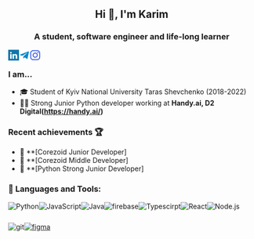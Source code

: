 <h2 align="center">Hi 👋, I'm Karim</h2>
<h3 align="center">A student, software engineer and life-long learner</h3>

<a href="https://www.linkedin.com/in/karim-nassar-9192201b9/" target="blank"><img align="left" src="linkedin.svg" alt="xtenzq" width="22px" /></a>
  <a href="https://t.me/awesome_feeling">
  <img align="left" alt="Karim's Telegram" width="22px" src="telegram.svg" />
</a>
<a href="https://instagram.com/falsepublicenemy" target="blank"><img align="left" src="instagram.svg" alt="xtenzq" width="22px" /></a>
<br />
### I am...
* 🎓 Student of Kyiv National University Taras Shevchenko (2018-2022)
* 👨‍💻 Strong Junior Python developer working at **Handy.ai, D2 Digital(https://handy.ai/)**

### Recent achievements 🏆
* 🥉 **[Corezoid Junior Developer]
* 🥈 **[Corezoid Middle Developer]
* 🥈 **[Python Strong Junior Developer]

### 🔨 Languages and Tools:
<a href="https://www.python.org" target="_blank"><img align="left" alt="Python" height ="42px" src="https://raw.githubusercontent.com/rahul-jha98/github_readme_icons/main/language_and_tools/square/python/python.svg"></a>
<a href="https://developer.mozilla.org/en-US/docs/Web/JavaScript" target="_blank"> <img align="left" alt="JavaScript" height ="42px"  src="https://raw.githubusercontent.com/rahul-jha98/github_readme_icons/main/language_and_tools/square/javascript/javascript.svg"> </a>
<a href="https://www.java.com" target="_blank"><img align="left" alt="Java" height ="42px" src="https://raw.githubusercontent.com/rahul-jha98/github_readme_icons/main/language_and_tools/square/java/java.svg"></a>
<a href="https://firebase.google.com/" target="_blank"> <img align="left" src="https://raw.githubusercontent.com/rahul-jha98/github_readme_icons/main/language_and_tools/square/firebase/firebase.svg" alt="firebase" height ="42px"/> </a>
<a href="https://www.typescriptlang.org/" target="_blank"><img align="left" alt="Typescirpt" height ="42px" src="https://raw.githubusercontent.com/rahul-jha98/github_readme_icons/main/language_and_tools/square/typescript/typescript.svg"></a>
<a href="https://reactjs.org/" target="_blank"> <img align="left" alt="React" height ="42px" src="https://raw.githubusercontent.com/rahul-jha98/github_readme_icons/main/language_and_tools/square/react/react.svg"></a>
<a href="https://nodejs.org" target="_blank"><img align="left" alt="Node.js" height ="42px" src="https://raw.githubusercontent.com/rahul-jha98/github_readme_icons/main/language_and_tools/square/node/node.svg"></a>
<a href="https://git-scm.com/" target="_blank"> <img src="https://raw.githubusercontent.com/rahul-jha98/github_readme_icons/main/language_and_tools/square/git-scm/git-scm.svg" align="left" alt="git" height='42px'/> </a>
<a href="https://www.figma.com/" target="_blank"> <img src="https://raw.githubusercontent.com/rahul-jha98/github_readme_icons/main/language_and_tools/square/figma/figma.svg" alt="figma" height='42px'/> </a>

<br>

